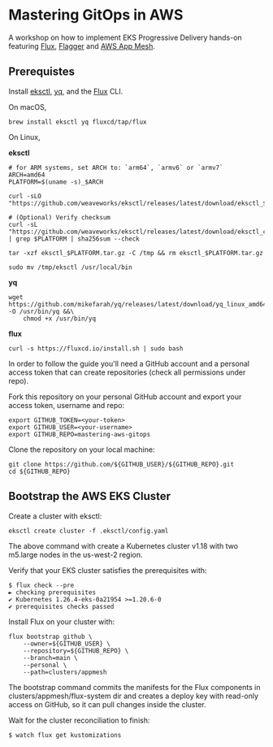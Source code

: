 # Mastering GitOps in AWS

A workshop on how to implement EKS Progressive Delivery hands-on featuring 
[Flux][flux], [Flagger][flagger] and [AWS App Mesh][appmesh].

## Prerequistes

Install [eksctl][eksctl], [yq][yq], and the [Flux][flux] CLI.

On macOS,

```
brew install eksctl yq fluxcd/tap/flux
```

On Linux,

**eksctl**
```
# for ARM systems, set ARCH to: `arm64`, `armv6` or `armv7`
ARCH=amd64
PLATFORM=$(uname -s)_$ARCH

curl -sLO "https://github.com/weaveworks/eksctl/releases/latest/download/eksctl_$PLATFORM.tar.gz"

# (Optional) Verify checksum
curl -sL "https://github.com/weaveworks/eksctl/releases/latest/download/eksctl_checksums.txt" | grep $PLATFORM | sha256sum --check

tar -xzf eksctl_$PLATFORM.tar.gz -C /tmp && rm eksctl_$PLATFORM.tar.gz

sudo mv /tmp/eksctl /usr/local/bin
```

**yq**
```
wget https://github.com/mikefarah/yq/releases/latest/download/yq_linux_amd64 -O /usr/bin/yq &&\
    chmod +x /usr/bin/yq
```

**flux**
```
curl -s https://fluxcd.io/install.sh | sudo bash
```

In order to follow the guide you'll need a GitHub account and a personal access 
token that can create repositories (check all permissions under repo).

Fork this repository on your personal GitHub account and export your access 
token, username and repo:

```
export GITHUB_TOKEN=<your-token>
export GITHUB_USER=<your-username>
export GITHUB_REPO=mastering-aws-gitops
```

Clone the repository on your local machine:

```
git clone https://github.com/${GITHUB_USER}/${GITHUB_REPO}.git
cd ${GITHUB_REPO}
```

## Bootstrap the AWS EKS Cluster

Create a cluster with eksctl:

```
eksctl create cluster -f .eksctl/config.yaml
```

The above command with create a Kubernetes cluster v1.18 with two m5.large 
nodes in the us-west-2 region.

Verify that your EKS cluster satisfies the prerequisites with:

```
$ flux check --pre
► checking prerequisites
✔ Kubernetes 1.26.4-eks-0a21954 >=1.20.6-0
✔ prerequisites checks passed
```

Install Flux on your cluster with:

```
flux bootstrap github \
    --owner=${GITHUB_USER} \
    --repository=${GITHUB_REPO} \
    --branch=main \
    --personal \
    --path=clusters/appmesh
```

The bootstrap command commits the manifests for the Flux components in 
clusters/appmesh/flux-system dir and creates a deploy key with read-only 
access on GitHub, so it can pull changes inside the cluster.

Wait for the cluster reconciliation to finish:

```
$ watch flux get kustomizations 
```

[flux]: https://fluxcd.io/
[flagger]: https://fluxcd.io/flagger/
[appmesh]: https://aws.amazon.com/app-mesh/
[eksctl]: https://eksctl.io/
[yq]: https://github.com/mikefarah/yq
